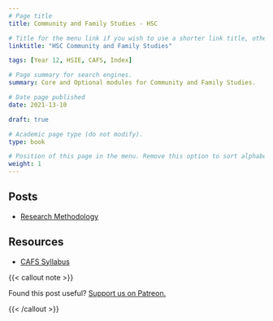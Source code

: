 ```yaml
---
# Page title
title: Community and Family Studies - HSC

# Title for the menu link if you wish to use a shorter link title, otherwise remove this option.
linktitle: "HSC Community and Family Studies"

tags: [Year 12, HSIE, CAFS, Index]

# Page summary for search engines.
summary: Core and Optional modules for Community and Family Studies.

# Date page published
date: 2021-13-10

draft: true

# Academic page type (do not modify).
type: book

# Position of this page in the menu. Remove this option to sort alphabetically.
weight: 1
---
```


## Posts

- [Research Methodology]()

## Resources

- [CAFS Syllabus](syllabus/)

{{< callout note >}}

Found this post useful? [Support us on Patreon.](https://patreon.com/schoolnotes)

{{< /callout >}}